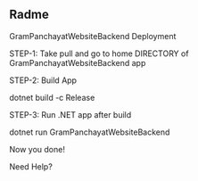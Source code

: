 ## Radme
GramPanchayatWebsiteBackend Deployment

STEP-1: Take pull and go to home DIRECTORY of GramPanchayatWebsiteBackend app

STEP-2: Build App

  dotnet build -c Release


STEP-3: Run .NET app after build

  dotnet run GramPanchayatWebsiteBackend

Now you done!

Need Help?
